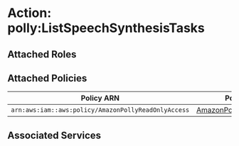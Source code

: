 # Action: polly:ListSpeechSynthesisTasks

## Attached Roles

## Attached Policies

| Policy ARN | Policy Name |
|------------|-------------|
| `arn:aws:iam::aws:policy/AmazonPollyReadOnlyAccess` | [AmazonPollyReadOnlyAccess](../policies.md#amazonpollyreadonlyaccess) |

## Associated Services

